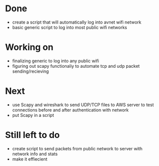 # Done
- create a script that will automatically log into avnet wifi network
- basic generic script to log into most public wifi networks

# Working on
- finalizing generic to log into any public wifi
- figuring out scapy functionaliy to automate tcp and udp packet sending/recieving

# Next
- use Scapy and wireshark to send UDP/TCP files to AWS server to test connections before and after authentication with network
- put Scapy in a script 

# Still left to do
- create script to send packets from public network to server with network info and stats 
- make it effiecient
